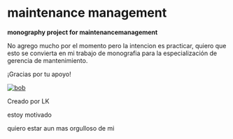 # maintenance management
**monography project for maintenancemanagement**

No agrego mucho por el momento pero la intencion es practicar, quiero que esto se convierta en mi trabajo de monografia para la especialización de gerencia de mantenimiento.

¡Gracias por tu apoyo!

[![bob](https://images.squarespace-cdn.com/content/v1/563c7467e4b08a859931e927/1530841413798-U64DS8BVQGR008MBN89J/lonely+gif?format=1000w "bob")](https://images.squarespace-cdn.com/content/v1/563c7467e4b08a859931e927/1530841413798-U64DS8BVQGR008MBN89J/lonely+gif?format=1000w "bob")


Creado por LK

estoy motivado

quiero estar aun mas orgulloso de mi
